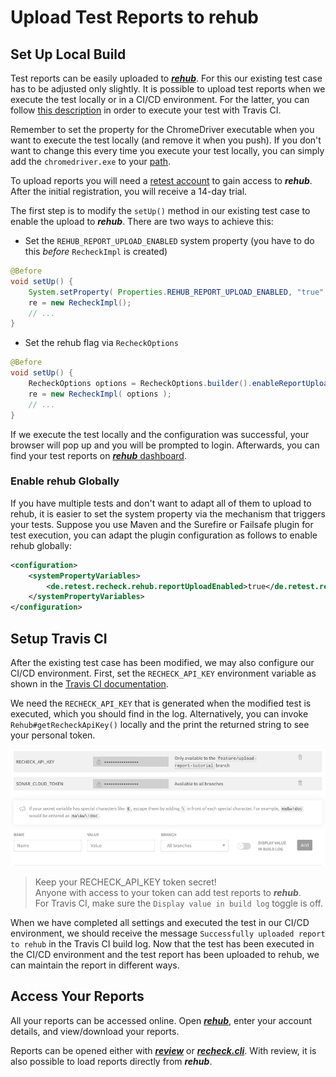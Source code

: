 # Upload Test Reports to rehub

## Set Up Local Build

Test reports can be easily uploaded to [***rehub***](https://retest.de/rehub/). For this our existing test case has to be adjusted only slightly. It is possible to upload test reports when we execute the test locally or in a CI/CD environment. For the latter, you can follow [this description](travis-execute-ci.md) in order to execute your test with Travis CI.

Remember to set the property for the ChromeDriver executable when you want to execute the test locally (and remove it when you push). If you don't want to change this every time you execute your test locally, you can simply add the `chromedriver.exe` to your [path](https://java.com/en/download/help/path.xml).

To upload reports you will need a [retest account](https://sso.prod.cloud.retest.org/auth/realms/customer/account) to gain access to ***rehub***. After the initial registration, you will receive a 14-day trial.

The first step is to modify the `setUp()` method in our existing test case to enable the upload to ***rehub***. There are two ways to achieve this:

- Set the `REHUB_REPORT_UPLOAD_ENABLED` system property (you have to do this _before_ `RecheckImpl` is created)

```java
@Before
void setUp() {
    System.setProperty( Properties.REHUB_REPORT_UPLOAD_ENABLED, "true" );
    re = new RecheckImpl();
    // ...
}
```

- Set the rehub flag via `RecheckOptions`

```java
@Before
void setUp() {
    RecheckOptions options = RecheckOptions.builder().enableReportUpload().build();
    re = new RecheckImpl( options );
    // ...
}
```

If we execute the test locally and the configuration was successful, your browser will pop up and you will be prompted to login. Afterwards, you can find your test reports on [***rehub*** dashboard](https://garkbit.prod.cloud.retest.org/dashboard).

### Enable rehub Globally

If you have multiple tests and don't want to adapt all of them to upload to rehub, it is easier to set the system property via the mechanism that triggers your tests. Suppose you use Maven and the Surefire or Failsafe plugin for test execution, you can adapt the plugin configuration as follows to enable rehub globally:

```xml
<configuration>
    <systemPropertyVariables>
        <de.retest.recheck.rehub.reportUploadEnabled>true</de.retest.recheck.rehub.reportUploadEnabled>
    </systemPropertyVariables>
</configuration>
```

## Setup Travis CI

After the existing test case has been modified, we may also configure our CI/CD environment. First, set the `RECHECK_API_KEY` environment variable as shown in the [Travis CI documentation](https://docs.travis-ci.com/user/environment-variables/#defining-variables-in-repository-settings).

We need the `RECHECK_API_KEY` that is generated when the modified test is executed, which you should find in the log. Alternatively, you can invoke `Rehub#getRecheckApiKey()` locally and the print the returned string to see your personal token.

![Travis CI environment variable](travis-ci-environment-variables.png)

 >Keep your RECHECK_API_KEY token secret!<br/> 
 >Anyone with access to your token can add test reports to ***rehub***.<br/>
 >For Travis CI, make sure the `Display value in build log` toggle is off.

When we have completed all settings and executed the test in our CI/CD environment, we should receive the message `Successfully uploaded report to rehub` in the Travis CI build log. Now that the test has been executed in the CI/CD environment and the test report has been uploaded to rehub, we can maintain the report in different ways.

## Access Your Reports

All your reports can be accessed online. Open [***rehub***](https://garkbit.prod.cloud.retest.org/dashboard), enter your account details, and view/download your reports.

Reports can be opened either with [***review***](https://retest.de/review/) or [***recheck.cli***](https://github.com/retest/recheck.cli/). With review, it is also possible to load reports directly from ***rehub***.
